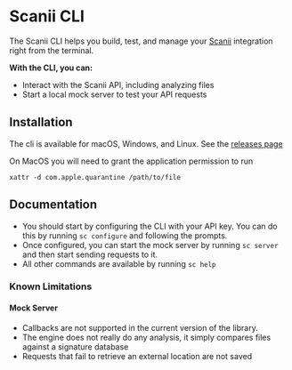# Scanii CLI

The Scanii CLI helps you build, test, and manage your [Scanii](https://www.scanii.com) integration right from the terminal.

**With the CLI, you can:**

- Interact with the Scanii API, including analyzing files 
- Start a local mock server to test your API requests

## Installation

The cli is available for macOS, Windows, and Linux. See the [releases page](https://github.com/uvasoftware/scanii-cli/releases)

On MacOS you will need to grant the application permission to run 
```shell
xattr -d com.apple.quarantine /path/to/file
```

## Documentation 

* You should start by configuring the CLI with your API key. You can do this by running `sc configure` and following the prompts.
* Once configured, you can start the mock server by running `sc server` and then start sending requests to it.
* All other commands are available by running `sc help`

### Known Limitations
#### Mock Server
* Callbacks are not supported in the current version of the library.
* The engine does not really do any analysis, it simply compares files against a signature database
* Requests that fail to retrieve an external location are not saved